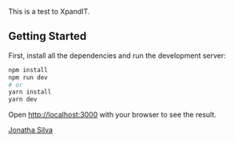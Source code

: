 This is a test to XpandIT.

## Getting Started

First, install all the dependencies and run the development server:

```bash
npm install
npm run dev
# or
yarn install
yarn dev
```

Open [http://localhost:3000](http://localhost:3000) with your browser to see the result.

[Jonatha Silva](https://jonathasilva.com)

